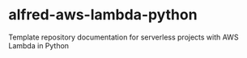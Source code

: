 # alfred-aws-lambda-python
Template repository documentation for serverless projects with AWS Lambda in Python
